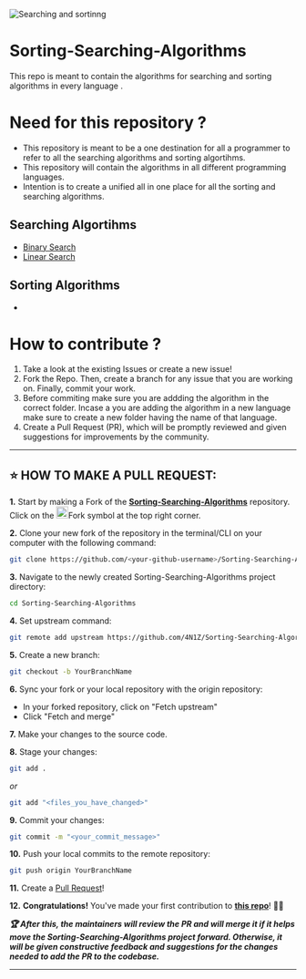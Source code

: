 ![Searching and sortinng](https://user-images.githubusercontent.com/91843271/191082254-748a2062-70a5-41b5-80fa-ed0d8681ecb4.png)

# Sorting-Searching-Algorithms


This repo is meant to contain the algorithms for searching and sorting algorithms in every language .


# Need for this repository ? 
- This repository is meant to be a one destination for all a programmer to refer to all the searching algorithms and sorting algortihms. 
- This repository will contain the algorithms in all different programming languages.
- Intention is to create a unified all in one place for all the sorting and searching algorithms.


## Searching Algortihms
- [Binary Search](https://github.com/4N1Z/Sorting-Searching-Algorithms/tree/main/Searching/Binary-Search)
- [Linear Search](https://github.com/4N1Z/Sorting-Searching-Algorithms/tree/main/Searching/Linear-Search)

## Sorting Algorithms
-

# How to contribute ?

1. Take a look at the existing Issues or create a new issue! 
2. Fork the Repo. Then, create a branch for any issue that you are working on. Finally, commit your work.
3. Before commiting make sure you are addding the algorithm in the correct folder. Incase a you are adding the algorithm in a new language make sure to create a new folder having the name of that language. 
4. Create a Pull Request (PR), which will be promptly reviewed and given suggestions for improvements by the community.

---

## ⭐ HOW TO MAKE A PULL REQUEST:

**1.** Start by making a Fork of the [**Sorting-Searching-Algorithms**](https://github.com/AnirudhDaya/Sorting-Searching-Algorithms) repository. Click on the <a href="https://github.com/4N1Z/Sorting-Searching-Algorithms/fork"><img src="https://i.imgur.com/G4z1kEe.png" height="21" width="21"></a>Fork symbol at the top right corner.

**2.** Clone your new fork of the repository in the terminal/CLI on your computer with the following command:

```bash
git clone https://github.com/<your-github-username>/Sorting-Searching-Algorithms
```

**3.** Navigate to the newly created Sorting-Searching-Algorithms project directory:

```bash
cd Sorting-Searching-Algorithms
```

**4.** Set upstream command:

```bash
git remote add upstream https://github.com/4N1Z/Sorting-Searching-Algorithms.git
```

**5.** Create a new branch:

```bash
git checkout -b YourBranchName
```

**6.** Sync your fork or your local repository with the origin repository:

- In your forked repository, click on "Fetch upstream"
- Click "Fetch and merge"

**7.** Make your changes to the source code.

**8.** Stage your changes:

```bash
git add .
```

_or_

```bash
git add "<files_you_have_changed>"
```

**9.** Commit your changes:

```bash
git commit -m "<your_commit_message>"
```

**10.** Push your local commits to the remote repository:

```bash
git push origin YourBranchName
```

**11.** Create a [Pull Request](https://help.github.com/en/github/collaborating-with-issues-and-pull-requests/creating-a-pull-request)!

**12.** **Congratulations!** You've made your first contribution to [**this repo**](https://github.com/4N1Z/Sorting-Searching-Algorithms)! 🙌🏼

**_:trophy: After this, the maintainers will review the PR and will merge it if it helps move the Sorting-Searching-Algorithms project forward. Otherwise, it will be given constructive feedback and suggestions for the changes needed to add the PR to the codebase._**

---
